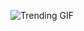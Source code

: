 
<!-- GIF_SECTION -->
![Trending GIF](https://media2.giphy.com/media/v1.Y2lkPThiYjIxNzcyNmdrZWYzeW45Z2pzd2JnMnJlcHJpbzhsNzd0YXhrZWdkaXV3ejdxaiZlcD12MV9naWZzX3NlYXJjaCZjdD1n/DPGX0o6YqNwbVC4sB1/giphy.gif)
<!-- END_GIF_SECTION -->
